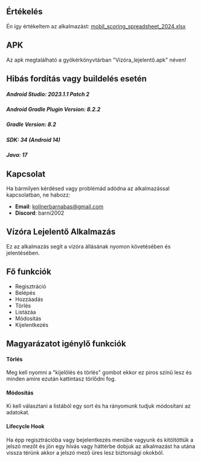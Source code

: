 ## Értékelés

Én így értékeltem az alkalmazást:
[mobil_scoring_spreadsheet_2024.xlsx](https://docs.google.com/spreadsheets/d/1OpxDSICdBYBpsgE83w7QSksj9LFwkZ4v/edit?usp=sharing&ouid=112962420198782253911&rtpof=true&sd=true)

## APK
Az apk megtalálható a gyökérkönyvtárban "Vízóra_lejelentő.apk" néven!

## Hibás fordítás vagy buildelés esetén
##### Android Studio: 2023.1.1 Patch 2
##### Android Gradle Plugin Version: 8.2.2
##### Gradle Version: 8.2
##### SDK: 34 (Android 14)
##### Java: 17

## Kapcsolat

Ha bármilyen kérdésed vagy problémád adódna az alkalmazással kapcsolatban, ne habozz:

- **Email**: kollnerbarnabas@gmail.com
- **Discord**: barni2002

## Vízóra Lejelentő Alkalmazás

Ez az alkalmazás segít a vízóra állásának nyomon követésében és jelentésében.

## Fő funkciók
- Regisztráció
- Belépés
- Hozzáadás
- Törlés
- Listázáa
- Módosítás
- Kijelentkezés

## Magyarázatot igénylő funkciók
#### Törlés
Meg kell nyomni a "kijelölés és törlés" gombot ekkor ez piros színű lesz és minden amire ezután kattintasz törlődni fog.

#### Módosítás
Ki kell választani a listából egy sort és ha rányomunk tudjuk módosítani az adatokat.

#### Lifecycle Hook
Ha épp regisztrációba vagy bejelentkezés menübe vagyunk és kitöltöttük a jelszó mezőt és jön egy hívás vagy háttérbe dobjuk az alkalmazást ha utána vissza térünk akkor a jelszó mező üres lesz biztonsági okokból.
